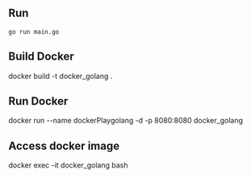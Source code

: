 ## Run
```
go run main.go
```

## Build Docker
docker build -t docker_golang .
## Run Docker
docker run --name dockerPlaygolang -d -p 8080:8080 docker_golang
## Access docker image
 docker exec -it docker_golang bash
